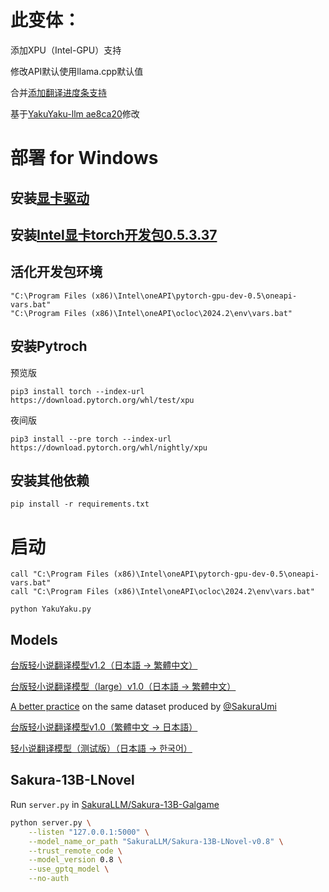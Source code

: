 # 此变体：
添加XPU（Intel-GPU）支持

修改API默认使用llama.cpp默认值

合并[添加翻译进度条支持](https://github.com/CjangCjengh/YakuYaku/pull/11)

基于[YakuYaku-llm ae8ca20](https://github.com/CjangCjengh/YakuYaku/commit/ae8ca203b41b4ad1693109e31883f67e1f8d606f)修改

# 部署 for Windows
## 安装[显卡驱动](https://www.intel.com/content/www/us/en/download/785597/intel-arc-iris-xe-graphics-windows.html)

## 安装[Intel显卡torch开发包0.5.3.37](_https://registrationcenter-download.intel.com/akdlm/IRC_NAS/9d1a91e2-e8b8-40a5-8c7f-5db768a6a60c/w_intel-for-pytorch-gpu-dev_p_0.5.3.37_offline.exe)

## 活化开发包环境
```
"C:\Program Files (x86)\Intel\oneAPI\pytorch-gpu-dev-0.5\oneapi-vars.bat"
"C:\Program Files (x86)\Intel\oneAPI\ocloc\2024.2\env\vars.bat"
```

## 安装Pytroch
预览版
```
pip3 install torch --index-url https://download.pytorch.org/whl/test/xpu
```
夜间版
```
pip3 install --pre torch --index-url https://download.pytorch.org/whl/nightly/xpu
```

## 安装其他依赖
```
pip install -r requirements.txt
```
# 启动
```
call "C:\Program Files (x86)\Intel\oneAPI\pytorch-gpu-dev-0.5\oneapi-vars.bat"
call "C:\Program Files (x86)\Intel\oneAPI\ocloc\2024.2\env\vars.bat"

python YakuYaku.py
```
## Models
[台版轻小说翻译模型v1.2（日本語 → 繁體中文）](https://drive.google.com/file/d/1eUh7J6WOEujLrQSBO1gV6tpbLMvzIkRF/view?usp=sharing)

[台版轻小说翻译模型（large）v1.0（日本語 → 繁體中文）](https://huggingface.co/CjangCjengh/NMT-ja2zh_2)

[A better practice](https://huggingface.co/sakuraumi/Sakura-13B-Galgame) on the same dataset produced by [@SakuraUmi](https://github.com/pipixia244)

[台版轻小说翻译模型v1.0（繁體中文 → 日本語）](https://drive.google.com/file/d/1PJRP5ucEeicvc-p7cXwaTWOU3mU4ozXt/view?usp=sharing)

[轻小说翻译模型（测试版）（日本語 → 한국어）](https://drive.google.com/file/d/1-wvmBLPzqbUM9iECAoWkBUJtVIp27GFm/view?usp=sharing)

## Sakura-13B-LNovel
Run `server.py` in [SakuraLLM/Sakura-13B-Galgame](https://github.com/SakuraLLM/Sakura-13B-Galgame/tree/dev_server)
```sh
python server.py \
    --listen "127.0.0.1:5000" \
    --model_name_or_path "SakuraLLM/Sakura-13B-LNovel-v0.8" \
    --trust_remote_code \
    --model_version 0.8 \
    --use_gptq_model \
    --no-auth
```
